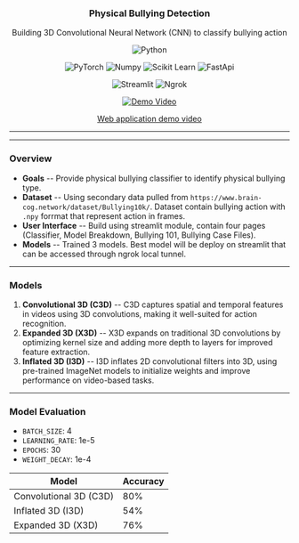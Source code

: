 <p align="center">
  <h3 align="center">Physical Bullying Detection</h3>
</p>


<p align="center">
  Building 3D Convolutional Neural Network (CNN) to classify bullying action
</p>

<p align="center">
    <img alt="Python" title="Python" src="https://img.shields.io/badge/python-3670A0?style=for-the-badge&logo=python&logoColor=ffdd54"/>
</p>

<p align="center">
    <img alt="PyTorch" src="https://img.shields.io/badge/PyTorch-ee4c2c?logo=pytorch&logoColor=white">
  <img alt="Numpy" title="Numpy" src="https://img.shields.io/badge/NumPy-4DABCF?logo=numpy&logoColor=fff"/>
    <img alt="Scikit Learn" title="Scikit Learn" src="https://img.shields.io/badge/Scikit%20Learn-F38020?logo=scikitlearn&logoColor=white"/>
  <img alt="FastApi" src="https://img.shields.io/badge/FastAPI-009485.svg?logo=fastapi&logoColor=white">
</p>

<p align="center">
    <img alt="Streamlit" title="Streamlit" src="https://img.shields.io/badge/Streamlit-%23DD0031.svg?logo=streamlit&logoColor=white"/>
  <img alt="Ngrok" title="Ngrok" src="https://img.shields.io/badge/Ngrok-512BD4?logo=ngrok&logoColor=fff"/>
</p>

<p align="center">
    <a href="https://drive.google.com/file/d/10qEs9j3TdOpLp2Xh7fKIko1vGpo8OhGg/view?usp=sharing">
      <img src="https://custom-icon-badges.demolab.com/badge/-Click%20Me%20to%20View%20Demo%20Video-000000?style=for-the-badge&logoColor=white" title="Demo Video" alt="Demo Video"/></a>
  </p>
  
<p align="center">
    <a href="https://drive.google.com/file/d/10qEs9j3TdOpLp2Xh7fKIko1vGpo8OhGg/view?usp=sharing">Web application demo video</a>
</p>


---



---

### Overview
- **Goals** -- Provide physical bullying classifier to identify physical bullying type.
- **Dataset** -- Using secondary data pulled from `https://www.brain-cog.network/dataset/Bullying10k/`. Dataset contain bullying action with `.npy` forrmat that represent action in frames.
- **User Interface** -- Build using streamlit module, contain four pages (Classifier, Model Breakdown, Bullying 101, Bullying Case Files).
- **Models** -- Trained 3 models. Best model will be deploy on streamlit that can be accessed through ngrok local tunnel.

---

### Models
1. **Convolutional 3D (C3D)** -- C3D captures spatial and temporal features in videos using 3D convolutions, making it well-suited for action recognition.
2. **Expanded 3D (X3D)** -- X3D expands on traditional 3D convolutions by optimizing kernel size and adding more depth to layers for improved feature extraction.
3. **Inflated 3D (I3D)** -- I3D inflates 2D convolutional filters into 3D, using pre-trained ImageNet models to initialize weights and improve performance on video-based tasks.

--- 

### Model Evaluation
- `BATCH_SIZE`: 4   
- `LEARNING_RATE`: 1e-5  
- `EPOCHS`: 30      
- `WEIGHT_DECAY`: 1e-4  

Model | Accuracy | 
----- | --- |
Convolutional 3D  (C3D) | 80% |
Inflated 3D (I3D) | 54% |
Expanded 3D (X3D) | 76% |
